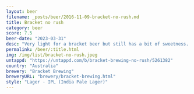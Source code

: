 ```yaml
---
layout: beer
filename: _posts/beer/2016-11-09-bracket-no-rush.md
title: Bracket no rush
category: beer
score: 7.5
beer-date: "2023-03-31"
desc: "Very light for a bracket beer but still has a bit of sweetness. A good session beer"
permalink: /beer/:title.html
img: /img/list/bracket-no-rush.jpeg
untappd: "https://untappd.com/b/bracket-brewing-no-rush/5261382"
country: "Australia"
brewery: "Bracket Brewing"
breweryURL: "brewery/bracket-brewing.html"
style: "Lager - IPL (India Pale Lager)"
---
```

